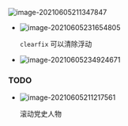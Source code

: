 ![image-20210605211347847](C:\Users\22112\AppData\Roaming\Typora\typora-user-images\old_images\image-20210605211347847.png)

+ ![image-20210605231654805](https://cdn.jsdelivr.net/gh/smallzhong/new-picgo-pic-bed@master//image-20210605231654805.png)

  `clearfix` 可以清除浮动

+ ![image-20210605234924671](https://cdn.jsdelivr.net/gh/smallzhong/new-picgo-pic-bed@master//image-20210605234924671.png)



### TODO

+ ![image-20210605211217561](https://cdn.jsdelivr.net/gh/smallzhong/new-picgo-pic-bed@master//image-20210605211217561.png)

  滚动党史人物

